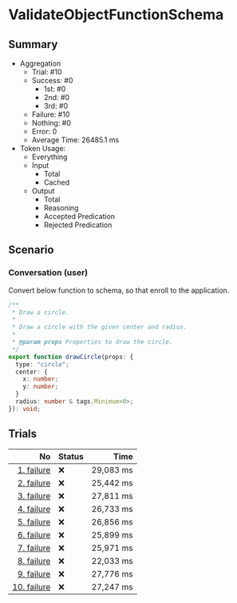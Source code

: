 # ValidateObjectFunctionSchema
## Summary
  - Aggregation
    - Trial: #10
    - Success: #0
      - 1st: #0
      - 2nd: #0
      - 3rd: #0
    - Failure: #10
    - Nothing: #0
    - Error: 0
    - Average Time: 26485.1 ms
  - Token Usage:
    - Everything
    - Input
      - Total
      - Cached
    - Output
      - Total
      - Reasoning
      - Accepted Predication
      - Rejected Predication

## Scenario
### Conversation (user)
Convert below function to schema, so that enroll to the application.

```ts
/**
 * Draw a circle.
 *
 * Draw a circle with the given center and radius.
 *
 * @param props Properties to draw the circle.
 */
export function drawCircle(props: {
  type: "circle";
  center: {
    x: number;
    y: number;
  }
  radius: number & tags.Minimum<0>;
}): void;
```

## Trials
No | Status | Time
---:|:-------|------:
[1. failure](./trials/1.failure.json) | ❌ | 29,083 ms
[2. failure](./trials/2.failure.json) | ❌ | 25,442 ms
[3. failure](./trials/3.failure.json) | ❌ | 27,811 ms
[4. failure](./trials/4.failure.json) | ❌ | 26,733 ms
[5. failure](./trials/5.failure.json) | ❌ | 26,856 ms
[6. failure](./trials/6.failure.json) | ❌ | 25,899 ms
[7. failure](./trials/7.failure.json) | ❌ | 25,971 ms
[8. failure](./trials/8.failure.json) | ❌ | 22,033 ms
[9. failure](./trials/9.failure.json) | ❌ | 27,776 ms
[10. failure](./trials/10.failure.json) | ❌ | 27,247 ms